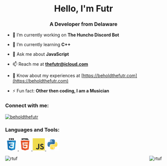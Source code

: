 <h1 align="center">Hello, I'm Futr</h1>
<h3 align="center">A Developer from Delaware</h3>

- 🔭 I’m currently working on **The Huncho Discord Bot**

- 🌱 I’m currently learning **C++**

- 💬 Ask me about **JavaScript**

- 📫 Reach me at **thefutr@icloud.com**

- 📄 Know about my experiences at [https://beholdthefutr.com](https://beholdthefutr.com)

- ⚡ Fun fact: **Other then coding, I am a Musician**

<h3 align="left">Connect with me:</h3>
<p align="left">
<a href="https://instagram.com/beholdthefutr" target="blank"><img align="center" src="https://raw.githubusercontent.com/rahuldkjain/github-profile-readme-generator/master/src/images/icons/Social/instagram.svg" alt="beholdthefutr" height="30" width="40" /></a>
</p>

<h3 align="left">Languages and Tools:</h3>
<p align="left"> <a href="https://www.w3schools.com/css/" target="_blank" rel="noreferrer"> <img src="https://raw.githubusercontent.com/devicons/devicon/master/icons/css3/css3-original-wordmark.svg" alt="css3" width="40" height="40"/> </a> <a href="https://www.w3.org/html/" target="_blank" rel="noreferrer"> <img src="https://raw.githubusercontent.com/devicons/devicon/master/icons/html5/html5-original-wordmark.svg" alt="html5" width="40" height="40"/> </a> <a href="https://developer.mozilla.org/en-US/docs/Web/JavaScript" target="_blank" rel="noreferrer"> <img src="https://raw.githubusercontent.com/devicons/devicon/master/icons/javascript/javascript-original.svg" alt="javascript" width="40" height="40"/> </a> <a href="https://www.python.org" target="_blank" rel="noreferrer"> <img src="https://raw.githubusercontent.com/devicons/devicon/master/icons/python/python-original.svg" alt="python" width="40" height="40"/> </a> </p>

<p><img align="left"  src="https://github-readme-stats.vercel.app/api/top-langs?username=rtuf&show_icons=true&locale=en" alt="rtuf" /></p>
<p><img align="right" src="https://github-readme-stats.vercel.app/api?username=rtuf&show_icons=true&locale=en" alt="rtuf" /></p>

